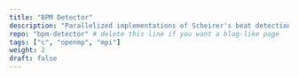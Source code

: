 ```yaml
---
title: "BPM Detector"
description: "Parallelized implementations of Scheirer's beat detection algorithm"
repo: "bpm-detector" # delete this line if you want a blog-like page
tags: ["c", "openmp", "mpi"]
weight: 2
draft: false
---
```

